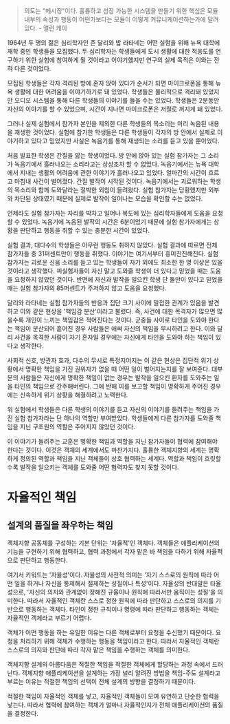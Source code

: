 > 의도는 "메시징"이다. 훌륭하고 성장 가능한 시스템을 만들기 위한 핵심은 모듈 내부의 속성과 행동이 어떤가보다는 모듈이 어떻게 커뮤니케이션하는가에 달려있다. - 앨런 케이

1964년 두 명의 젊은 심리학자인 존 달리와 밥 라타네는 어떤 실험을 위해 뉴욕 대학에 재학 중인 학생들을 모집했다. 두 심리학자는 학생들에게 도시 생활에 대한 적응도를 연구하기 위한 실험에 참여하게 될 것이라고 이야기했지만 연구의 실제 목적은 이와는 전혀 다른 것이었다.

모집된 학생들은 각자 격리된 방에 혼자 앉아 있다가 순서가 되면 마이크로폰을 통해 뉴욕 생활에 대한 어려움을 이야기하기로 돼 있었다. 학생들은 물리적으로 격리돼 있었지만 오디오 시스템을 통해 다른 학생들의 이야기를 들을 수는 있었다. 학생들은 2분동안 자신의 이야기를 할 수 있었으며, 시간이 지나면 마이크로폰은 저절로 꺼지게 돼 있었다.

그러나 실제 실험에서 참가자 본인을 제외한 다른 학생들의 목소리는 미리 녹음된 내용을 재생한 것이었다. 실험에 참가한 학생들은 다른 학생들이 각자의 방 안에서 실제로 이야기하고 있다고 믿었지만 사실은 녹음기를 통해 재생되는 소리를 듣고 있을 뿐이었다.

처음 발표한 학생은 간질을 앓는 학생이었다. 방 안에 앉아 있는 실험 참가자는 그 소리가 녹음기에서 흘러나오는 소리라고는 상상조차 할 수 없었다. 녹음기에서는 뉴욕 대학에서 지내는 생활의 어려움에 관한 이야기가 흘러나오고 있었다. 얼마간의 시간이 흐르고 마침내 사건이 벌어졌다. 간질 발작이 시작된 것이다. 녹음기에서는 괴로워하는 학생의 목소리와 함께 도와달라는 절박한 외침이 들려왔다. 실험 참가자는 당황했지만 외부와 차단된 상태였기 때문에 실제로 발작이 일어나는 모습을 확인할 수는 없었다. 

언제라도 실험 참가자는 자리를 박차고 일어나 복도에 있는 심리학자들에게 도움을 요청할 수 있었다. 녹음기에 녹음된 발작의 시간은 6분이었기 때문에 실험 참가자에게는 상황을 판단하고 행동을 취할 수 있는 충분한 시간이 있었다. 

실험 결과, 대다수의 학생들은 아무런 행동도 취하지 않았다. 실험 결과에 따르면 전체 참가자들 중 31퍼센트만이 행동을 취했다. 이야기는 여기서부터 흥미진진해진다. 실험 참가자는 괴로운 신음 소리를 듣고 있는 학생들이 자기 외에도 최소한 한 명 이상은 있을 것이라고 생각했다. 피실험자들이 자신 말고 도와줄 학생이 더 있다고 믿었을 때는 도움을 요청하지 않았던 것이다. 반면에 자신과 발작을 일으킨 학생 단 둘만이 있다고 믿었을 때는 실험 참가자의 85퍼센트가 주저하지 않고 도움을 요청했다. 

달리와 라타네는 실험 참가자들의 반응과 집단 크기 사이에 밀접한 관계가 있음을 발견하고 이와 같은 현상을 '책임감 분산'이라고 불렀다. 즉, 사건에 대한 목격자가 많으면 많을수록 개인이 느끼는 책임감은 적어진다는 것이다. 군중들 사이로 타인을 도와야 한다는 책임이 분산되어 흩어진 경우 사람들은 애써 자신의 책임을 무시하려고 한다. 이와 달리 사건을 목격한 사람이 자기 혼자일 경우에는 자신에게 타인을 도와야 하는 책임이 있다고 생각한다.

사회적 신호, 방관자 효과, 다수의 무시로 특정지어지는 이 같은 현상은 집단적 위기 상황에서 명확한 책임을 가진 권위자가 없을 때 어떤 일이 벌어지는지를 잘 보여준다. 대부분의 사람들은 자신에게 명확한 책임이 없는 경우는 발작을 일으킨 환자를 도와주는 일을 타인의 책임으로 간주해버린다. 그에 반해 이를 보고할 책임이 명확하게 주어진 경우에는 신속하게 위기 상황을 해결하려고 노력한다.

위 실험에서 학생들은 다른 학생의 이야기를 듣고 자신의 이야기를 들려주는 책임을 가진 실험 참가자라는 단 하나의 역할만 부여받았다. 학생들에게 다른 참가자를 도와줄 책임을 지닌 구조원의 역할은 주어지지 않았던 것이다. 

이 이야기가 들려주는 교훈은 명확한 책임과 역할을 지닌 참가자들이 협력에 참여해야 한다는 것이다. 이것은 객체의 세계에서도 마찬가지다. 훌륭한 객체지향의 세계는 명확하게 정의된 역할과 책임을 지닌 객체들이 상호 협력하는 세계다. 역할과 책임이 흐릿할수록 발작을 일으키는 객체를 도와줄 어떤 협력자도 찾지 못할 것이다.

# 자율적인 책임
## 설계의 품질을 좌우하는 책임
객체지향 공동체를 구성하는 기본 단위는 '자율적'인 객체다. 객체들은 애플리케이션의 기능을 구현하기 위해 협력하고, 협력 과정에서 각자 맡은 바 책임을 다하기 위해 자율적으로 판단하고 행동한다.

여기서 키워드는 '자율성'이다. 자율성의 사전적 의미는 '자기 스스로의 원칙에 따라 어떤 일을 하거나 자신을 통제해서 절제하는 성질이나 특성'이다. 자율성의 반대말은 타율성으로, '자신의 의지와 관계없이 정해진 규율이나 원칙에 따라서만 움직이는 성질'을 의미한다. 따라서 자율적인 객체란 스스로 정한 원칙에 따라 판단하고 스스로의 의지를 기반으로 행동하는 객체다. 타인이 정한 규칙이나 명령에 따라 판단하고 행동하는 객체는 자율적인 객체라고 부르기 어렵다.

객체가 어떤 행동을 하는 유일한 이유는 다른 객체로부터 요청을 수신했기 때문이다. 요청을 처리하기 위해 객체가 수행하는 행동을 책임이라고 한다. 따라서 자율적인 객체란 스스로의 의지와 판단에 따라 각자 맡은 책임을 수행하는 객체를 의미한다.

객체지향 설계의 아름다움은 적절한 책임을 적절한 객체에게 할당하는 과정 속에서 드러난다. 객체지향 애플리케이션을 설계하는 가장 널리 알려진 방법을 책임-주도 설계라고 부르는 이유는 적절한 책임의 선택이 전체 설계의 방향을 결정하기 때문이다.

적절한 책임이 자율적인 객체를 낳고, 자율적인 객체들이 모여 유연하고 단순한 협력을 낳는다. 따라서 협력에 참여하는 객체가 얼마나 자율적인지가 전체 애플리케이션의 품질을 결정한다.